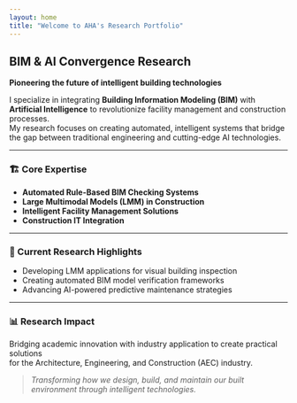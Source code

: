 ```yaml
---
layout: home
title: "Welcome to AHA's Research Portfolio"
---
```


## BIM & AI Convergence Research

**Pioneering the future of intelligent building technologies**

I specialize in integrating **Building Information Modeling (BIM)** with **Artificial Intelligence** to revolutionize facility management and construction processes.  
My research focuses on creating automated, intelligent systems that bridge the gap between traditional engineering and cutting-edge AI technologies.

---

### 🏗️ Core Expertise

- **Automated Rule-Based BIM Checking Systems**  
- **Large Multimodal Models (LMM) in Construction**  
- **Intelligent Facility Management Solutions**  
- **Construction IT Integration**  

---

### 🚀 Current Research Highlights

- Developing LMM applications for visual building inspection  
- Creating automated BIM model verification frameworks  
- Advancing AI-powered predictive maintenance strategies  

---

### 📊 Research Impact

Bridging academic innovation with industry application to create practical solutions  
for the Architecture, Engineering, and Construction (AEC) industry.

> *Transforming how we design, build, and maintain our built environment through intelligent technologies.*
